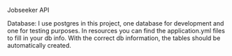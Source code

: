 Jobseeker API

Database:
I use postgres in this project, one database for development and one for testing purposes.
In resources you can find the application.yml files to fill in your db info.
With the correct db information, the tables should be automatically created.

 
